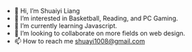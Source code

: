 - 👋 Hi, I’m Shuaiyi Liang
- 👀 I’m interested in Basketball, Reading, and PC Gaming. 
- 🌱 I’m currently learning Javascript.
- 💞️ I’m looking to collaborate on more fields on web design.
- 📫 How to reach me shuayi1008@gmail.com

<!---
sliang17/sliang17 is a ✨ special ✨ repository because its `README.md` (this file) appears on your GitHub profile.
You can click the Preview link to take a look at your changes.
--->
